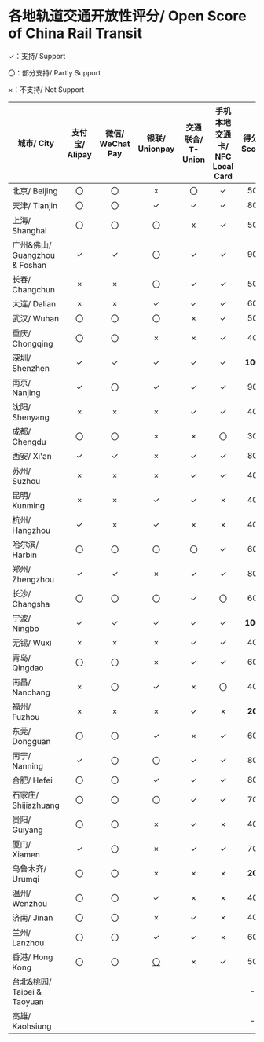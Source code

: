 # 各地轨道交通开放性评分/ Open Score of China Rail Transit

✓：支持/ Support

〇：部分支持/ Partly Support

×：不支持/ Not Support

| 城市/ City | 支付宝/ Alipay | 微信/ WeChat Pay | 银联/ Unionpay | 交通联合/ T-Union | 手机本地交通卡/ NFC Local Card| 得分/ Score |
| --------- | :------------: | :--------------: | :-----------: | :---------------: | :--------------------------: | :--------: |
| 北京/ Beijing | 〇 | 〇 | x | 〇 | ✓ | 50 |
| 天津/ Tianjin | 〇 | 〇 | ✓ | ✓ | ✓ | 80 |
| 上海/ Shanghai | 〇 | 〇 | 〇 | x | ✓ | 50 |
| 广州&佛山/ Guangzhou & Foshan | ✓ | ✓ | 〇 | ✓ | ✓ | 90 |
| 长春/ Changchun | × | × | 〇 | ✓ | ✓ | 50 |
| 大连/ Dalian | × | × | ✓ | ✓ | ✓ | 60 |
| 武汉/ Wuhan | 〇 | 〇 | 〇 | × | ✓ | 50 |
| 重庆/ Chongqing | 〇 | 〇 | × | × | ✓ | 40 |
| 深圳/ Shenzhen | ✓ | ✓ | ✓ | ✓ | ✓ | **100** | 
| 南京/ Nanjing | ✓ | 〇 | ✓ | ✓ | ✓ | 90 |
| 沈阳/ Shenyang | × | × | × | ✓ | ✓ | 40 |
| 成都/ Chengdu | 〇 | 〇 | × | × | 〇 | 30 |
| 西安/ Xi'an | ✓ | ✓ | × | ✓ | ✓ | 80 |
| 苏州/ Suzhou | × | × | × | ✓ | ✓ | 40 |
| 昆明/ Kunming | × | × | ✓ | ✓ | × | 40 |
| 杭州/ Hangzhou | ✓ | × | ✓ | × | × | 40 |
| 哈尔滨/ Harbin | 〇 | 〇 | 〇 | 〇 | ✓ | 60 | 
| 郑州/ Zhengzhou | ✓ | ✓ | × | ✓ | ✓ | 80 |
| 长沙/ Changsha | 〇 | 〇 | 〇 | ✓ | 〇 | 60 |
| 宁波/ Ningbo | ✓ | ✓ | ✓ | ✓ | ✓ | **100** |
| 无锡/ Wuxi | × | × | × | ✓ | ✓ | 40 |
| 青岛/ Qingdao | 〇 | 〇 | × | ✓ | ✓ | 60 |
| 南昌/ Nanchang | × | 〇 | ✓ | × | 〇 | 40 |
| 福州/ Fuzhou | × | × | × | ✓ | × | **20** |
| 东莞/ Dongguan | 〇 | 〇 | ✓ | × | ✓ | 60 |
| 南宁/ Nanning | ✓ | 〇 | 〇 | ✓ | ✓ | 80 | 
| 合肥/ Hefei | 〇 | 〇 | ✓ | ✓ | ✓ | 80 |
| 石家庄/ Shijiazhuang | 〇 | 〇 | 〇 | ✓ | ✓ | 70 |
| 贵阳/ Guiyang | 〇 | 〇 | × | ✓ | × | 40 |
| 厦门/ Xiamen | ✓ | 〇 | × | ✓ | ✓ | 70 |
| 乌鲁木齐/ Urumqi | 〇 | 〇 | × | × | × | **20** |
| 温州/ Wenzhou | 〇 | 〇 | ✓ | × | × | 40 | 
| 济南/ Jinan | 〇 | 〇 | × | ✓ | × | 40 |
| 兰州/ Lanzhou | 〇 | 〇 | ✓ | ✓ | × | 60 |
| 香港/ Hong Kong | 〇 | 〇 | [〇](https://www.unionpayintl.com/cn/mediaCenter/newsCenter/companyNews/4733.shtml) | × | ✓ | 50 |
| 台北&桃园/ Taipei & Taoyuan | | | | | | - |
| 高雄/ Kaohsiung | | | | | | - |
